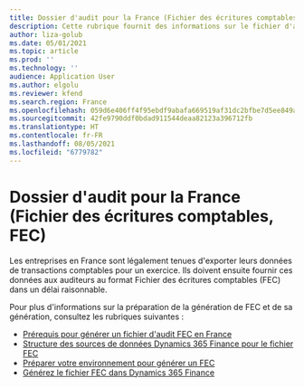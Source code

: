 ```yaml
---
title: Dossier d'audit pour la France (Fichier des écritures comptables, FEC)
description: Cette rubrique fournit des informations sur le fichier d'audit du Fichier des écritures comptables (FEC) et des liens vers des rubriques expliquant comment configurer et générer un FEC dans Microsoft Dynamics 365 Finance.
author: liza-golub
ms.date: 05/01/2021
ms.topic: article
ms.prod: ''
ms.technology: ''
audience: Application User
ms.author: elgolu
ms.reviewer: kfend
ms.search.region: France
ms.openlocfilehash: 059d6e406ff4f95ebdf9abafa669519af31dc2bfbe7d5ee849acbee73722b5ce
ms.sourcegitcommit: 42fe9790ddf0bdad911544deaa82123a396712fb
ms.translationtype: HT
ms.contentlocale: fr-FR
ms.lasthandoff: 08/05/2021
ms.locfileid: "6779782"
---
```

# <a name="audit-file-for-france-fichier-des-critures-comptables-fec"></a>Dossier d'audit pour la France (Fichier des écritures comptables, FEC)

Les entreprises en France sont légalement tenues d'exporter leurs données de transactions comptables pour un exercice. Ils doivent ensuite fournir ces données aux auditeurs au format Fichier des écritures comptables (FEC) dans un délai raisonnable.

Pour plus d'informations sur la préparation de la génération de FEC et de sa génération, consultez les rubriques suivantes :

- [Prérequis pour générer un fichier d'audit FEC en France](emea-fra-fec-audit-file-pre-requisites.md)
- [Structure des sources de données Dynamics 365 Finance pour le fichier FEC](emea-fra-fec-audit-file-structure.md)
- [Préparer votre environnement pour générer un FEC](emea-fra-fec-audit-file-setup.md)
- [Générez le fichier FEC dans Dynamics 365 Finance](emea-fra-fec-audit-file-generation.md)
